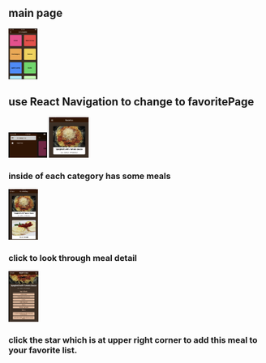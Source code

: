 ## main page
<img src='img-storage/mainPage.png' height='100'>

## use React Navigation to change to favoritePage
<img src='img-storage/switchPage.png' height='50'>
<img src='img-storage/favoritePage.png' height='80'>

### inside of each category has some meals
<img src='img-storage/overview.png' height='100'>

### click to look through meal detail
<img src='img-storage/mealDetail.png' height='100'>

### click the star which is at upper right corner to add this meal to your favorite list.